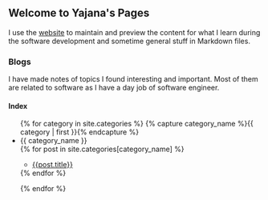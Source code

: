 ## Welcome to Yajana's Pages

I use the [website](https://github.com/YajanaRao/yajanarao.github.io) to maintain and preview the content for what I learn during the software development and sometime general stuff in Markdown files.

### Blogs

I have made notes of topics I found interesting and important. Most of them are related to software as I have a day job of software engineer.

#### Index

<!-- <ul>
  {% for post in site.posts %}
    <li>
      <a href="{{ post.url }}">{{ post.title }}</a>
    </li>
  {% endfor %}
</ul> -->
<ul>
{% for category in site.categories %}
    {% capture category_name %}{{ category | first }}{% endcapture %}
    <li id="#{{ category_name | slugize }}">
    <a name="{{ category_name | slugize }}">{{ category_name }}</a>
    </li>
    {% for post in site.categories[category_name] %}
    <ul class="archive-item">
      <li><a href="{{ site.baseurl }}{{ post.url }}">{{post.title}}</a></li>
    </ul>
    {% endfor %}

{% endfor %}

</ul>

